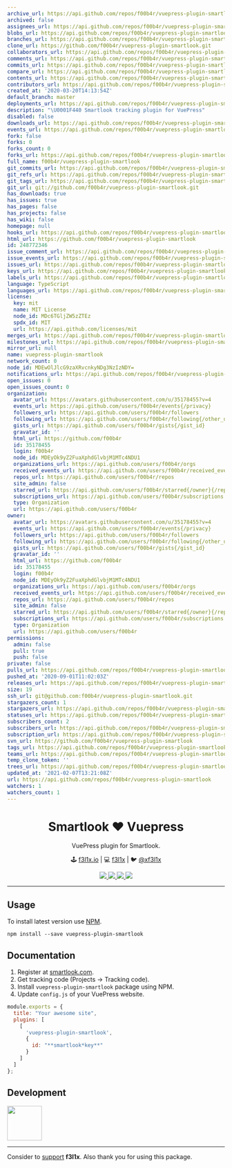 ```yaml
---
archive_url: https://api.github.com/repos/f00b4r/vuepress-plugin-smartlook/{archive_format}{/ref}
archived: false
assignees_url: https://api.github.com/repos/f00b4r/vuepress-plugin-smartlook/assignees{/user}
blobs_url: https://api.github.com/repos/f00b4r/vuepress-plugin-smartlook/git/blobs{/sha}
branches_url: https://api.github.com/repos/f00b4r/vuepress-plugin-smartlook/branches{/branch}
clone_url: https://github.com/f00b4r/vuepress-plugin-smartlook.git
collaborators_url: https://api.github.com/repos/f00b4r/vuepress-plugin-smartlook/collaborators{/collaborator}
comments_url: https://api.github.com/repos/f00b4r/vuepress-plugin-smartlook/comments{/number}
commits_url: https://api.github.com/repos/f00b4r/vuepress-plugin-smartlook/commits{/sha}
compare_url: https://api.github.com/repos/f00b4r/vuepress-plugin-smartlook/compare/{base}...{head}
contents_url: https://api.github.com/repos/f00b4r/vuepress-plugin-smartlook/contents/{+path}
contributors_url: https://api.github.com/repos/f00b4r/vuepress-plugin-smartlook/contributors
created_at: '2020-03-20T14:13:54Z'
default_branch: master
deployments_url: https://api.github.com/repos/f00b4r/vuepress-plugin-smartlook/deployments
description: "\U0001F440 Smartlook tracking plugin for VuePress"
disabled: false
downloads_url: https://api.github.com/repos/f00b4r/vuepress-plugin-smartlook/downloads
events_url: https://api.github.com/repos/f00b4r/vuepress-plugin-smartlook/events
fork: false
forks: 0
forks_count: 0
forks_url: https://api.github.com/repos/f00b4r/vuepress-plugin-smartlook/forks
full_name: f00b4r/vuepress-plugin-smartlook
git_commits_url: https://api.github.com/repos/f00b4r/vuepress-plugin-smartlook/git/commits{/sha}
git_refs_url: https://api.github.com/repos/f00b4r/vuepress-plugin-smartlook/git/refs{/sha}
git_tags_url: https://api.github.com/repos/f00b4r/vuepress-plugin-smartlook/git/tags{/sha}
git_url: git://github.com/f00b4r/vuepress-plugin-smartlook.git
has_downloads: true
has_issues: true
has_pages: false
has_projects: false
has_wiki: false
homepage: null
hooks_url: https://api.github.com/repos/f00b4r/vuepress-plugin-smartlook/hooks
html_url: https://github.com/f00b4r/vuepress-plugin-smartlook
id: 248772346
issue_comment_url: https://api.github.com/repos/f00b4r/vuepress-plugin-smartlook/issues/comments{/number}
issue_events_url: https://api.github.com/repos/f00b4r/vuepress-plugin-smartlook/issues/events{/number}
issues_url: https://api.github.com/repos/f00b4r/vuepress-plugin-smartlook/issues{/number}
keys_url: https://api.github.com/repos/f00b4r/vuepress-plugin-smartlook/keys{/key_id}
labels_url: https://api.github.com/repos/f00b4r/vuepress-plugin-smartlook/labels{/name}
language: TypeScript
languages_url: https://api.github.com/repos/f00b4r/vuepress-plugin-smartlook/languages
license:
  key: mit
  name: MIT License
  node_id: MDc6TGljZW5zZTEz
  spdx_id: MIT
  url: https://api.github.com/licenses/mit
merges_url: https://api.github.com/repos/f00b4r/vuepress-plugin-smartlook/merges
milestones_url: https://api.github.com/repos/f00b4r/vuepress-plugin-smartlook/milestones{/number}
mirror_url: null
name: vuepress-plugin-smartlook
network_count: 0
node_id: MDEwOlJlcG9zaXRvcnkyNDg3NzIzNDY=
notifications_url: https://api.github.com/repos/f00b4r/vuepress-plugin-smartlook/notifications{?since,all,participating}
open_issues: 0
open_issues_count: 0
organization:
  avatar_url: https://avatars.githubusercontent.com/u/35178455?v=4
  events_url: https://api.github.com/users/f00b4r/events{/privacy}
  followers_url: https://api.github.com/users/f00b4r/followers
  following_url: https://api.github.com/users/f00b4r/following{/other_user}
  gists_url: https://api.github.com/users/f00b4r/gists{/gist_id}
  gravatar_id: ''
  html_url: https://github.com/f00b4r
  id: 35178455
  login: f00b4r
  node_id: MDEyOk9yZ2FuaXphdGlvbjM1MTc4NDU1
  organizations_url: https://api.github.com/users/f00b4r/orgs
  received_events_url: https://api.github.com/users/f00b4r/received_events
  repos_url: https://api.github.com/users/f00b4r/repos
  site_admin: false
  starred_url: https://api.github.com/users/f00b4r/starred{/owner}{/repo}
  subscriptions_url: https://api.github.com/users/f00b4r/subscriptions
  type: Organization
  url: https://api.github.com/users/f00b4r
owner:
  avatar_url: https://avatars.githubusercontent.com/u/35178455?v=4
  events_url: https://api.github.com/users/f00b4r/events{/privacy}
  followers_url: https://api.github.com/users/f00b4r/followers
  following_url: https://api.github.com/users/f00b4r/following{/other_user}
  gists_url: https://api.github.com/users/f00b4r/gists{/gist_id}
  gravatar_id: ''
  html_url: https://github.com/f00b4r
  id: 35178455
  login: f00b4r
  node_id: MDEyOk9yZ2FuaXphdGlvbjM1MTc4NDU1
  organizations_url: https://api.github.com/users/f00b4r/orgs
  received_events_url: https://api.github.com/users/f00b4r/received_events
  repos_url: https://api.github.com/users/f00b4r/repos
  site_admin: false
  starred_url: https://api.github.com/users/f00b4r/starred{/owner}{/repo}
  subscriptions_url: https://api.github.com/users/f00b4r/subscriptions
  type: Organization
  url: https://api.github.com/users/f00b4r
permissions:
  admin: false
  pull: true
  push: false
private: false
pulls_url: https://api.github.com/repos/f00b4r/vuepress-plugin-smartlook/pulls{/number}
pushed_at: '2020-09-01T11:02:03Z'
releases_url: https://api.github.com/repos/f00b4r/vuepress-plugin-smartlook/releases{/id}
size: 19
ssh_url: git@github.com:f00b4r/vuepress-plugin-smartlook.git
stargazers_count: 1
stargazers_url: https://api.github.com/repos/f00b4r/vuepress-plugin-smartlook/stargazers
statuses_url: https://api.github.com/repos/f00b4r/vuepress-plugin-smartlook/statuses/{sha}
subscribers_count: 2
subscribers_url: https://api.github.com/repos/f00b4r/vuepress-plugin-smartlook/subscribers
subscription_url: https://api.github.com/repos/f00b4r/vuepress-plugin-smartlook/subscription
svn_url: https://github.com/f00b4r/vuepress-plugin-smartlook
tags_url: https://api.github.com/repos/f00b4r/vuepress-plugin-smartlook/tags
teams_url: https://api.github.com/repos/f00b4r/vuepress-plugin-smartlook/teams
temp_clone_token: ''
trees_url: https://api.github.com/repos/f00b4r/vuepress-plugin-smartlook/git/trees{/sha}
updated_at: '2021-02-07T13:21:08Z'
url: https://api.github.com/repos/f00b4r/vuepress-plugin-smartlook
watchers: 1
watchers_count: 1
---
```


<h1 align=center>Smartlook ❤️ Vuepress</h1>

<p align=center>
   VuePress plugin for Smartlook.
</p>

<p align=center>
🕹 <a href="https://f3l1x.io">f3l1x.io</a> | 💻 <a href="https://github.com/f3l1x">f3l1x</a> | 🐦 <a href="https://twitter.com/xf3l1x">@xf3l1x</a>
</p>

<p align=center>
	<a href="https://github.com/webkitty/vuepress-plugin-smartlook/actions">
		<img src="https://badgen.net/github/checks/webkitty/vuepress-plugin-smartlook">
	</a>
	<a href="https://www.npmjs.com/package/vuepress-plugin-smartlook">
		<img src="https://badgen.net/npm/v/vuepress-plugin-smartlook">
	</a>
	<a href="https://www.npmjs.com/package/vuepress-plugin-smartlook">
		<img src="https://badgen.net/npm/dt/vuepress-plugin-smartlook">
	</a>
	<a href="/LICENSE">
		<img src="https://badgen.net/github/license/webkitty/vuepress-plugin-smartlook">
	</a>
</p>

-----

## Usage

To install latest version use [NPM](https://npmjs.com).

```
npm install --save vuepress-plugin-smartlook
```

## Documentation

1. Register at [smartlook.com](https://www.smartlook.com/).
2. Get tracking code (Projects -> Tracking code).
3. Install `vuepress-plugin-smartlook` package using NPM.
4. Update `config.js` of your VuePress website.

```js
module.exports = {
  title: "Your awesome site",
  plugins: [
    [
      'vuepress-plugin-smartlook',
      {
        id: "**smartlook*key**"
      }
    ]
  ]
};
```

## Development

<a href="https://github.com/f3l1x">
    <img width="80" height="80" src="https://avatars2.githubusercontent.com/u/538058?v=3&s=80">
</a>

-----

Consider to [support](https://github.com/sponsors/f3l1x) **f3l1x**. Also thank you for using this package.
